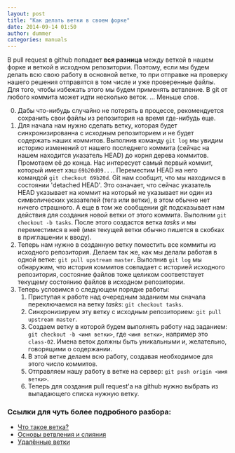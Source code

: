 ```yaml
---
layout: post
title: "Как делать ветки в своем форке"
date: 2014-09-14 01:50
author: dummer
categories: manuals
---
```


В pull request в github попадает **вся разница** между веткой в нашем форке и веткой в исходном репозитории. Поэтому, если мы будем делать всю свою работу в основной ветке, то при отправке на проверку нашего решения отправятся в том числе и уже проверенные файлы. Для того, чтобы избежать этого мы будем применять ветвление. В git от любого коммита может идти несколько веток. ... Меньше слов.

0. Дабы что-нибудь случайно не потерять в процессе, рекомендуется сохранить свои файлы из репозитория на время где-нибудь еще.
1. Для начала нам нужно сделать ветку, которая будет синхронизированна с исходным репозиторием и не будет содержать наших коммитов. Выполнив команду `git log` мы увидим историю изменений от нашего последнего коммита (сейчас на нашем находится указатель HEAD) до корня дерева коммитов. Промотаем её до конца. Нас интересует самый первый коммит, который имеет хэш `69b20d09...`. Переместим HEAD на него командой `git checkout 69b20d`. Git нам сообщит, что мы находимся в состоянии 'detached HEAD'. Это означает, что сейчас указатель HEAD указывает на коммит на который не указывает ни один из символических указателей (тега или ветки), в этом обычно нет ничего страшного. А еще в том же сообщении git подсказывает нам действия для создания новой ветки от этого коммита. Выполним `git checkout -b tasks`. После этого создастся ветка *tasks* и мы переместимся в неё (имя текущей ветки обычно пишется в скобках в приглашении к вводу).
2. Теперь нам нужно в созданную ветку поместить все коммиты из исходного репозитория. Делаем так же, как мы делали работая в одной ветке: `git pull upstream master`. Выполнив `git log` мы обнаружим, что история коммитов совпадает с историей исходного репозитория, состояние файлов тоже целиком соответствует текущему состоянию файлов в исходном репозитории.
3. Теперь условимся о следующем порядке работы:
	1. Приступая к работе над очередным заданием мы сначала переключаемся на ветку *tasks*: `git checkout tasks`. 
	2. Синхронизируем эту ветку с исходным репозиторием: `git pull upstream master`.
	3. Создаем ветку в которой будем выполнять работу над заданием: `git checkout -b <имя ветки>`, где `<имя ветки>`, например это `class-02`. Имена веток должны быть уникальными и, желательно, говорящими о содержании.
	4. В этой ветке делаем всю работу, создавая необходимое для этого число коммитов.
	5. Отправляем нашу работу в ветке на сервер: `git push origin <имя ветки>`.
	6. Теперь для создания pull request'а на github нужно выбрать из выпадающего списка нужную ветку.


### Ссылки для чуть более подробного разбора:

* [Что такое ветка?](http://git-scm.com/book/ru/%D0%92%D0%B5%D1%82%D0%B2%D0%BB%D0%B5%D0%BD%D0%B8%D0%B5-%D0%B2-Git-%D0%A7%D1%82%D0%BE-%D1%82%D0%B0%D0%BA%D0%BE%D0%B5-%D0%B2%D0%B5%D1%82%D0%BA%D0%B0%3F)
* [Основы ветвления и слияния](http://git-scm.com/book/ru/%D0%92%D0%B5%D1%82%D0%B2%D0%BB%D0%B5%D0%BD%D0%B8%D0%B5-%D0%B2-Git-%D0%9E%D1%81%D0%BD%D0%BE%D0%B2%D1%8B-%D0%B2%D0%B5%D1%82%D0%B2%D0%BB%D0%B5%D0%BD%D0%B8%D1%8F-%D0%B8-%D1%81%D0%BB%D0%B8%D1%8F%D0%BD%D0%B8%D1%8F)
* [Удалённые ветки](http://git-scm.com/book/ru/%D0%92%D0%B5%D1%82%D0%B2%D0%BB%D0%B5%D0%BD%D0%B8%D0%B5-%D0%B2-Git-%D0%A3%D0%B4%D0%B0%D0%BB%D1%91%D0%BD%D0%BD%D1%8B%D0%B5-%D0%B2%D0%B5%D1%82%D0%BA%D0%B8)
